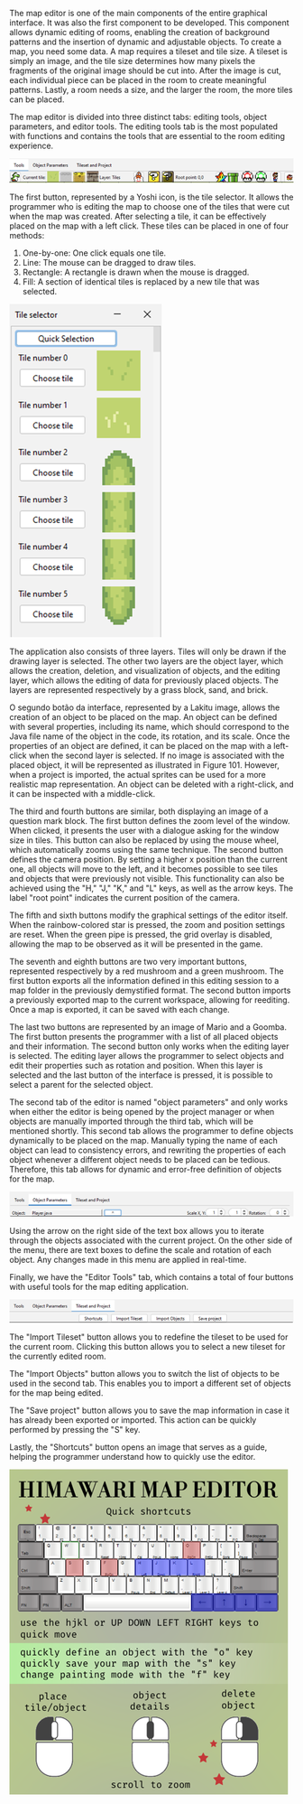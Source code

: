 The map editor is one of the main components of the entire graphical interface. It was also the first component to be developed. This component allows dynamic editing of rooms, enabling the creation of background patterns and the insertion of dynamic and adjustable objects. To create a map, you need some data. A map requires a tileset and tile size. A tileset is simply an image, and the tile size determines how many pixels the fragments of the original image should be cut into. After the image is cut, each individual piece can be placed in the room to create meaningful patterns. Lastly, a room needs a size, and the larger the room, the more tiles can be placed.

The map editor is divided into three distinct tabs: editing tools, object parameters, and editor tools. The editing tools tab is the most populated with functions and contains the tools that are essential to the room editing experience.

![Pasted image 20230608212432.png](../images/Pasted%20image%2020230608212432.png)

The first button, represented by a Yoshi icon, is the tile selector. It allows the programmer who is editing the map to choose one of the tiles that were cut when the map was created. After selecting a tile, it can be effectively placed on the map with a left click. These tiles can be placed in one of four methods:

1. One-by-one: One click equals one tile.
2. Line: The mouse can be dragged to draw tiles.
3. Rectangle: A rectangle is drawn when the mouse is dragged.
4. Fill: A section of identical tiles is replaced by a new tile that was selected.

![Pasted image 20230608212513.png](../images/Pasted%20image%2020230608212513.png)

The application also consists of three layers. Tiles will only be drawn if the drawing layer is selected. The other two layers are the object layer, which allows the creation, deletion, and visualization of objects, and the editing layer, which allows the editing of data for previously placed objects. The layers are represented respectively by a grass block, sand, and brick.

O segundo botão da interface, represented by a Lakitu image, allows the creation of an object to be placed on the map. An object can be defined with several properties, including its name, which should correspond to the Java file name of the object in the code, its rotation, and its scale. Once the properties of an object are defined, it can be placed on the map with a left-click when the second layer is selected. If no image is associated with the placed object, it will be represented as illustrated in Figure 101. However, when a project is imported, the actual sprites can be used for a more realistic map representation. An object can be deleted with a right-click, and it can be inspected with a middle-click.

The third and fourth buttons are similar, both displaying an image of a question mark block. The first button defines the zoom level of the window. When clicked, it presents the user with a dialogue asking for the window size in tiles. This button can also be replaced by using the mouse wheel, which automatically zooms using the same technique. The second button defines the camera position. By setting a higher x position than the current one, all objects will move to the left, and it becomes possible to see tiles and objects that were previously not visible. This functionality can also be achieved using the "H," "J," "K," and "L" keys, as well as the arrow keys. The label "root point" indicates the current position of the camera.

The fifth and sixth buttons modify the graphical settings of the editor itself. When the rainbow-colored star is pressed, the zoom and position settings are reset. When the green pipe is pressed, the grid overlay is disabled, allowing the map to be observed as it will be presented in the game.

The seventh and eighth buttons are two very important buttons, represented respectively by a red mushroom and a green mushroom. The first button exports all the information defined in this editing session to a map folder in the previously demystified format. The second button imports a previously exported map to the current workspace, allowing for reediting. Once a map is exported, it can be saved with each change.

The last two buttons are represented by an image of Mario and a Goomba. The first button presents the programmer with a list of all placed objects and their information. The second button only works when the editing layer is selected. The editing layer allows the programmer to select objects and edit their properties such as rotation and position. When this layer is selected and the last button of the interface is pressed, it is possible to select a parent for the selected object.

The second tab of the editor is named "object parameters" and only works when either the editor is being opened by the project manager or when objects are manually imported through the third tab, which will be mentioned shortly. This second tab allows the programmer to define objects dynamically to be placed on the map. Manually typing the name of each object can lead to consistency errors, and rewriting the properties of each object whenever a different object needs to be placed can be tedious. Therefore, this tab allows for dynamic and error-free definition of objects for the map.

![Pasted image 20230608212543.png](../images/Pasted%20image%2020230608212543.png)

Using the arrow on the right side of the text box allows you to iterate through the objects associated with the current project. On the other side of the menu, there are text boxes to define the scale and rotation of each object. Any changes made in this menu are applied in real-time.

Finally, we have the "Editor Tools" tab, which contains a total of four buttons with useful tools for the map editing application.

![Pasted image 20230608212551.png](../images/Pasted%20image%2020230608212551.png)

The "Import Tileset" button allows you to redefine the tileset to be used for the current room. Clicking this button allows you to select a new tileset for the currently edited room.

The "Import Objects" button allows you to switch the list of objects to be used in the second tab. This enables you to import a different set of objects for the map being edited.

The "Save project" button allows you to save the map information in case it has already been exported or imported. This action can be quickly performed by pressing the "S" key.

Lastly, the "Shortcuts" button opens an image that serves as a guide, helping the programmer understand how to quickly use the editor.

![Pasted image 20230608212556.png](../images/Pasted%20image%2020230608212556.png)